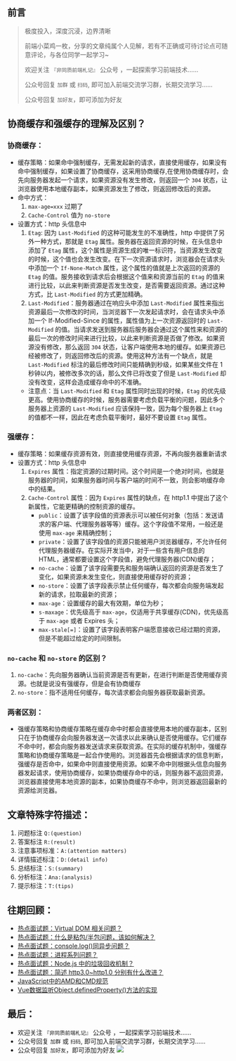 ## 前言
>  极度投入，深度沉浸，边界清晰
>
>  前端小菜鸡一枚，分享的文章纯属个人见解，若有不正确或可待讨论点可随意评论，与各位同学一起学习~
>
>  欢迎关注 `『非同质前端札记』` 公众号 ，一起探索学习前端技术......
>
>  公众号回复 `加群` 或 `扫码`, 即可加入前端交流学习群，长期交流学习......
>
>  公众号回复 `加好友`，即可添加为好友

## 协商缓存和强缓存的理解及区别？
### 协商缓存：
-   缓存策略：如果命中强制缓存，无需发起新的请求，直接使用缓存，如果没有命中强制缓存，如果设置了协商缓存，这采用协商缓存,在使用协商缓存时，会先向服务器发起一个请求，如果资源没有发生修改，则返回一个 `304` 状态，让浏览器使用本地缓存副本，如果资源发生了修改，则返回修改后的资源。
-   命中方式：
    1.  `max-age=xxx` 过期了
    2.  `Cache-Control` 值为 `no-store`
-   设置方式：http 头信息中
    1.  ``Etag``: 因为 ``Last-Modified`` 的这种可能发生的不准确性，http 中提供了另外一种方式，那就是 `Etag` 属性。服务器在返回资源的时候，在头信息中添加了 `Etag` 属性，这个属性是资源生成的唯一标识符，当资源发生改变的时候，这个值也会发生改变。在下一次资源请求时，浏览器会在请求头中添加一个 `If-None-Match` 属性，这个属性的值就是上次返回的资源的 `Etag` 的值。服务接收到请求后会根据这个值来和资源当前的 `Etag` 的值来进行比较，以此来判断资源是否发生改变，是否需要返回资源。通过这种方式，比 `Last-Modified` 的方式更加精确。
    2.  ``Last-Modified``：服务器通过在响应头中添加 `Last-Modified` 属性来指出资源最后一次修改的时间，当浏览器下一次发起请求时，会在请求头中添加一个 If-Modified-Since 的属性，属性值为上一次资源返回时的 `Last-Modified` 的值。当请求发送到服务器后服务器会通过这个属性来和资源的最后一次的修改时间来进行比较，以此来判断资源是否做了修改。如果资源没有修改，那么返回 `304` 状态，让客户端使用本地的缓存。如果资源已经被修改了，则返回修改后的资源。使用这种方法有一个缺点，就是 `Last-Modified` 标注的最后修改时间只能精确到秒级，如果某些文件在 1 秒钟以内，被修改多次的话，那么文件已将改变了但是 `Last-Modified` 却没有改变，这样会造成缓存命中的不准确。
    -   注意点：当 `Last-Modified` 和 `Etag` 属性同时出现的时候，`Etag` 的优先级更高。使用协商缓存的时候，服务器需要考虑负载平衡的问题，因此多个服务器上资源的 `Last-Modified` 应该保持一致，因为每个服务器上 `Etag` 的值都不一样，因此在考虑负载平衡时，最好不要设置 `Etag` 属性。
### 强缓存：
-   缓存策略：如果缓存资源有效，则直接使用缓存资源，不再向服务器重新请求
-   设置方式：http 头信息中
    1.  `Expires` 属性：指定资源的过期时间。这个时间是一个绝对时间，也就是服务器的时间，如果服务器时间与客户端的时间不一致，则会影响缓存命中的结果。
    2.  `Cache-Control` 属性：因为 `Expires` 属性的缺点，在 http1.1 中提出了这个新属性，它能更精确的控制资源的缓存。
        -   `public`：设置了该字段值的资源表示可以被任何对象（包括：发送请求的客户端、代理服务器等等）缓存。这个字段值不常用，一般还是使用 `max-age` 来精确控制；
        -   `private`：设置了该字段值的资源只能被用户浏览器缓存，不允许任何代理服务器缓存。在实际开发当中，对于一些含有用户信息的 HTML，通常都要设置这个字段值，避免代理服务器(CDN)缓存；
        -   `no-cache`：设置了该字段需要先和服务端确认返回的资源是否发生了变化，如果资源未发生变化，则直接使用缓存好的资源；
        -   `no-store`：设置了该字段表示禁止任何缓存，每次都会向服务端发起新的请求，拉取最新的资源；
        -   `max-age`：设置缓存的最大有效期，单位为秒；
        -   `s-maxage`：优先级高于 `max-age`，仅适用于共享缓存(CDN)，优先级高于 `max-age` 或者 Expires 头；
        -   `max-stale[=]`：设置了该字段表明客户端愿意接收已经过期的资源，但是不能超过给定的时间限制。
### `no-cache` 和 `no-store` 的区别？
1.  `no-cache`：先向服务器确认当前资源是否有更新，在进行判断是否使用缓存资源。也就是说没有强缓存，但是会有协商缓存
2.  `no-store`：指不适用任何缓存，每次请求都会向服务器获取最新资源。
### 两者区别：
-   强缓存策略和协商缓存策略在缓存命中时都会直接使用本地的缓存副本，区别只在于协商缓存会向服务器发送一次请求以此来确认是否使用缓存。它们缓存不命中时，都会向服务器发送请求来获取资源。在实际的缓存机制中，强缓存策略和协商缓存策略是一起合作使用的。浏览器首先会根据请求的信息判断，强缓存是否命中，如果命中则直接使用资源。如果不命中则根据头信息向服务器发起请求，使用协商缓存，如果协商缓存命中的话，则服务器不返回资源，浏览器直接使用本地资源的副本，如果协商缓存不命中，则浏览器返回最新的资源给浏览器。

## 文章特殊字符描述：
1. 问题标注 `Q:(question)`
2. 答案标注 `R:(result)`
3. 注意事项标准：`A:(attention matters)`
4. 详情描述标注：`D:(detail info)`
5. 总结标注：`S:(summary)`
6. 分析标注：`Ana:(analysis)`
7. 提示标注：`T:(tips)`

## 往期回顾：
-   [热点面试题：Virtual DOM 相关问题？](https://mp.weixin.qq.com/s/s3BBhTH9g2OrtOpyJ4tzbQ)
-   [热点面试题：什么是粘包/半包问题，该如何解决？](https://mp.weixin.qq.com/s/SORAN1c0_Pntajvjl-jK4g)
-   [热点面试题：console.log()同异步问题？](https://mp.weixin.qq.com/s/9ewYuCazPaZhDHwrfIWxTQ)
-   [热点面试题：进程系列问题？](https://mp.weixin.qq.com/s/J5ayE5XJElBFzn38qo7ytQ)
-   [热点面试题：Node.js 中的垃圾回收机制？](https://mp.weixin.qq.com/s/Guku1ARej2ZHwnrbXxmJJA)
-   [热点面试题：简述 http3.0~http1.0 分别有什么改进？](https://mp.weixin.qq.com/s/LkOWiDj5O68T85-577_UPA)
-   [JavaScript中的AMD和CMD规范](https://mp.weixin.qq.com/s/LkOWiDj5O68T85-577_UPA)
-   [Vue数据监听Object.definedProperty()方法的实现](https://mp.weixin.qq.com/s/1inW5dSZv26eJTC39REMdg)

## 最后：
-   欢迎关注 `『非同质前端札记』` 公众号 ，一起探索学习前端技术......
-   公众号回复 `加群` 或 `扫码`, 即可加入前端交流学习群，长期交流学习......
-   公众号回复 `加好友`，即可添加为好友
![](https://soo.run/13bdt)
